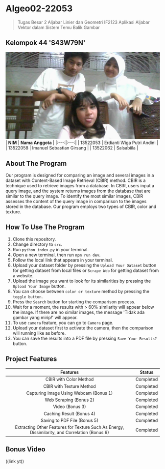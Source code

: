 # Algeo02-22053
> Tugas Besar 2 Aljabar Linier dan Geometri IF2123
> Aplikasi Aljabar Vektor dalam Sistem Temu Balik Gambar

## Kelompok 44 'S43W79N'
![Alt text](image.jpg)
| **NIM** | **Nama Anggota** |
|:---:|:---:|
| 13522053 | Erdianti Wiga Putri Andini |
| 13522058 | Imanuel Sebastian Girsang |
| 13522062 | Salsabiila |

## About The Program
Our program is designed for comparing an image and several images in a dataset with Content-Based Image Retrieval (CBIR) method. CBIR is a technique used to retrieve images from a database. In CBIR, users input a query image, and the system returns images from the database that are similar to the query image. To identify the most similar images, CBIR assesses the content of the query image in comparison to the images stored in the database. Our program employs two types of CBIR, color and texture. 

## How To Use The Program
1. Clone this repository.
2. Change directory to `src`.
3. Run `python index.py` in your terminal.
4. Open a new terminal, then run `npm run dev`.
5. Follow the local link that appears in your terminal.
6. Upload your dataset folder by pressing the `Upload Your Dataset` button for getting dataset from local files or `Scrape Web` for getting dataset from a website.
7. Upload the image you want to look for its similarities by pressing the `Upload Your Image` button.
8. You can choose between `color or texture` method by pressing the `toggle button`.
9. Press the `Search` button for starting the comparison process.
10. Wait for a moment, the results with > 60% similarity will appear below the image. If there are no similar images, the message 'Tidak ada gambar yang mirip!' will appear.
11. To use `camera` feature, you can go to `Camera` page.
12. Upload your dataset first to activate the camera, then the comparison will running like as before.
13. You can save the results into a PDF file by pressing `Save Your Results?` button.

## Project Features
| **Features** | **Status** |
|:---:|:---:|
| CBIR with Color Method | Completed |
| CBIR with Texture Method | Completed |
| Capturing Image Using Webcam (Bonus 1) | Completed |
| Web Scraping (Bonus 2) | Completed |
| Video (Bonus 3) | Completed |
| Caching Result (Bonus 4) | Completed |
| Saving to PDF File (Bonus 5) | Completed |
| Extracting Other Features for Texture Such As Energy, Dissimilarity, and Correlation (Bonus 6) | Completed |

## Bonus Video
((link yt))